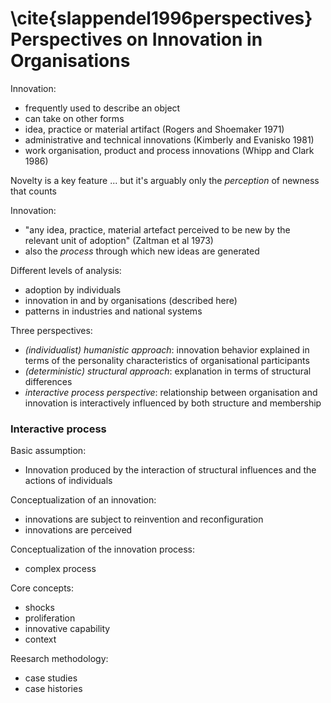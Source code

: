 # \cite{slappendel1996perspectives} Perspectives on Innovation in Organisations

Innovation:
- frequently used to describe an object
- can take on other forms
- idea, practice or material artifact (Rogers and Shoemaker 1971)
- administrative and technical innovations (Kimberly and Evanisko 1981)
- work organisation, product and process innovations (Whipp and Clark 1986)

Novelty is a key feature
... but it's arguably only the _perception_ of newness that counts

Innovation:
- "any idea, practice, material artefact perceived to be new by the relevant unit of adoption" (Zaltman et al 1973)
- also the *process* through which new ideas are generated

Different levels of analysis:
- adoption by individuals
- innovation in and by organisations (described here)
- patterns in industries and national systems

Three perspectives:
- *(individualist) humanistic approach*: innovation behavior explained in terms of the personality characteristics of organisational participants
- *(deterministic) structural approach*: explanation in terms of structural differences
- *interactive process perspective*: relationship between organisation and innovation is interactively influenced by both structure and membership

### Interactive process

Basic assumption:
- Innovation produced by the interaction of structural influences and the actions of individuals

Conceptualization of an innovation:
- innovations are subject to reinvention and reconfiguration
- innovations are perceived

Conceptualization of the innovation process:
- complex process

Core concepts:
- shocks
- proliferation
- innovative capability
- context

Reesarch methodology:
- case studies
- case histories
